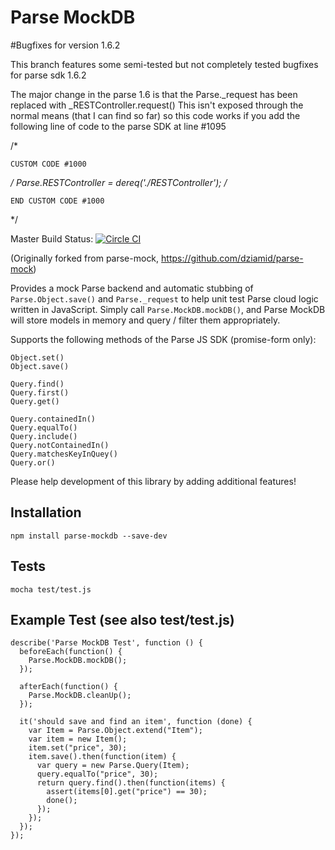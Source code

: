 Parse MockDB
=====================

#Bugfixes for version 1.6.2

This branch features some semi-tested but not completely tested bugfixes for parse sdk 1.6.2

The major change in the parse 1.6 is that the Parse._request has been replaced with _RESTController.request() This isn't exposed through the normal means (that I can find so far) so this code works if you add the following line of code to the parse SDK at line #1095

/*

	CUSTOM CODE #1000

*/
Parse.RESTController = _dereq_('./RESTController');
/*

	END CUSTOM CODE #1000

*/





Master Build Status: [![Circle CI](https://circleci.com/gh/HustleInc/parse-mockdb/tree/master.svg?style=svg)](https://circleci.com/gh/HustleInc/parse-mockdb/tree/master)

(Originally forked from parse-mock, https://github.com/dziamid/parse-mock)

Provides a mock Parse backend and automatic stubbing of `Parse.Object.save()` and `Parse._request` to help unit test Parse cloud logic written in JavaScript.  Simply call `Parse.MockDB.mockDB()`, and Parse MockDB will store models in memory and query / filter them appropriately.

Supports the following methods of the Parse JS SDK (promise-form only):

```
Object.set()
Object.save()

Query.find()
Query.first()
Query.get()

Query.containedIn()
Query.equalTo()
Query.include()
Query.notContainedIn()
Query.matchesKeyInQuey()
Query.or()
```

Please help development of this library by adding additional features!

## Installation

```
npm install parse-mockdb --save-dev
```

## Tests

```
mocha test/test.js
```

## Example Test (see also test/test.js)

```
describe('Parse MockDB Test', function () {
  beforeEach(function() {
    Parse.MockDB.mockDB();
  });

  afterEach(function() {
    Parse.MockDB.cleanUp();
  });

  it('should save and find an item', function (done) {
    var Item = Parse.Object.extend("Item");
    var item = new Item();
    item.set("price", 30);
    item.save().then(function(item) {
      var query = new Parse.Query(Item);
      query.equalTo("price", 30);
      return query.find().then(function(items) {
        assert(items[0].get("price") == 30);
        done();
      });
    });
  });
});
```
